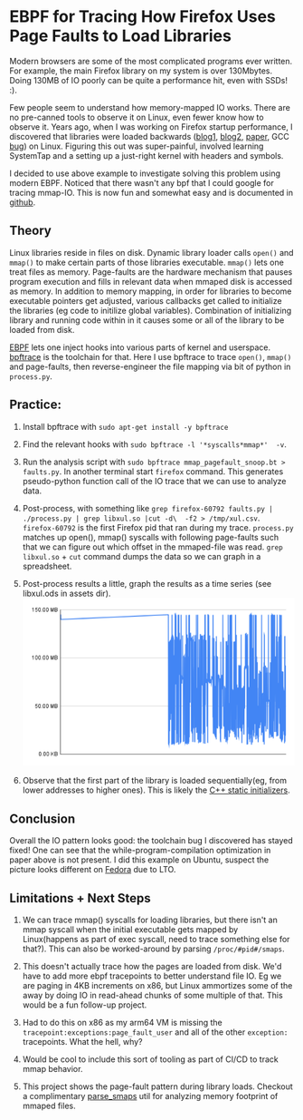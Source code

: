 # EBPF for Tracing How Firefox Uses Page Faults to Load Libraries

Modern browsers are some of the most complicated programs ever written. For example, the main Firefox library on my system is over 130Mbytes. Doing 130MB of IO poorly can be quite a performance hit, even with SSDs! :). 

Few people seem to understand how memory-mapped IO works. There are no pre-canned tools to observe it on Linux, even fewer know how to observe it. Years ago, when I was working on Firefox startup performance, I discovered that libraries were loaded backwards ([blog1](https://htmlpreview.github.io/?https://github.com/tarasglek/taras.glek.net.old/blob/jekyll/blog/2010/03/24/linux-why-loading-binaries-from-disk-sucks/index.html), [blog2](https://htmlpreview.github.io/?https://github.com/tarasglek/taras.glek.net.old/blob/jekyll/blog/2010/05/27/startup-backward-constructors/index.html), [paper](https://arxiv.org/pdf/1010.2196.pdf), GCC [bug](https://gcc.gnu.org/bugzilla/show_bug.cgi?id=46770)) on Linux. Figuring this out was super-painful, involved learning SystemTap and a setting up a just-right kernel with headers and symbols.

I decided to use above example to investigate solving this problem using modern EBPF. Noticed that there wasn't any bpf that I could google for tracing mmap-IO. This is now fun and somewhat easy and is documented in [github](https://github.com/tarasglek/bpftrace_pagefaults).

## Theory

Linux libraries reside in files on disk. Dynamic library loader calls `open()` and `mmap()` to make certain parts of those libraries executable. `mmap()` lets one treat files as memory. Page-faults are the hardware mechanism that pauses program execution and fills in relevant data when mmaped disk is accessed as memory. In addition to memory mapping, in order for libraries to become executable pointers get adjusted, various callbacks get called to initialize the libraries (eg code to initilize global variables). Combination of initializing library and running code within in it causes some or all of the library to be loaded from disk.

[EBPF](https://ebpf.io/) lets one inject hooks into various parts of kernel and userspace. [bpftrace](https://github.com/iovisor/bpftrace) is the toolchain for that. Here I use bpftrace to trace `open()`, `mmap()` and page-faults, then reverse-engineer the file mapping via bit of python in `process.py`.


## Practice:

1. Install bpftrace with `sudo apt-get install -y bpftrace` 

2. Find the relevant hooks with `sudo bpftrace -l '*syscalls*mmap*'  -v`.

3. Run the analysis script with `sudo bpftrace mmap_pagefault_snoop.bt > faults.py`. In another terminal start `firefox` command. This generates pseudo-python function call of the IO trace that we can use to analyze data.

4. Post-process, with something like `grep firefox-60792 faults.py | ./process.py | grep libxul.so |cut -d\  -f2 > /tmp/xul.csv`. `firefox-60792` is the first Firefox pid that ran during my trace. `process.py` matches up open(), mmap() syscalls with following page-faults such that we can figure out which offset in the mmaped-file was read. `grep libxul.so` + `cut` command dumps the data so we can graph in a spreadsheet.

5. Post-process results a little, graph the results as a time series (see libxul.ods in assets dir).
![Pretty!](https://github.com/tarasglek/bpftrace_pagefaults/blob/main/artifacts/chart.png?raw=true)

6. Observe that the first part of the library is loaded sequentially(eg, from lower addresses to higher ones). This is likely the [C++ static initializers](https://pabloariasal.github.io/2020/01/02/static-variable-initialization/). 

## Conclusion

Overall the IO pattern looks good: the toolchain bug I discovered has stayed fixed! One can see that the while-program-compilation optimization in paper above is not present. I did this example on Ubuntu, suspect the picture looks different on [Fedora](https://fedoraproject.org/wiki/LTOByDefault#Current_status) due to LTO.

## Limitations + Next Steps

1. We can trace mmap() syscalls for loading libraries, but there isn't an mmap syscall when the initial executable gets mapped by Linux(happens as part of exec syscall, need to trace something else for that?). This can also be worked-around by parsing `/proc/#pid#/smaps`.

2. This doesn't actually trace how the pages are loaded from disk. We'd have to add more ebpf tracepoints to better understand file IO. Eg we are paging in 4KB increments on x86, but Linux ammortizes some of the away by doing IO in read-ahead chunks of some multiple of that. This would be a fun follow-up project.

3. Had to do this on x86 as my arm64 VM is missing the `tracepoint:exceptions:page_fault_user` and all of the other `exception:` tracepoints. What the hell, why?

4. Would be cool to include this sort of tooling as part of CI/CD to track mmap behavior.

5. This project shows the page-fault pattern during library loads. Checkout a complimentary [parse_smaps](https://github.com/craig08/parse_smaps) util for analyzing memory footprint of mmaped files.
